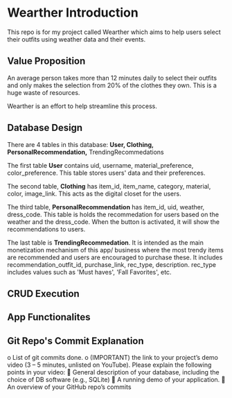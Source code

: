 # Wearther Introduction
This repo is for my project called Wearther which aims to help users select their outfits using weather data and their events.

## Value Proposition
An average person takes more than 12 minutes daily to select their outfits and only makes the selection from 20% of the clothes they own. This is a huge waste of resources.

Wearther is an effort to help streamline this process.

## Database Design
There are 4 tables in this database: **User, Clothing, PersonalRecommendation,** TrendingRecommedations

The first table **User** contains uid, username, material_preference, color_preference. This table stores users' data and their preferences. 

The second table, **Clothing** has item_id, item_name, category, material, color, image_link. This acts as the digital closet for the users. 

The third table, **PersonalRecommendation** has item_id, uid, weather, dress_code. This table is holds the recommedation for users based on the weather and the dress_code. When the button is activated, it will show the recommendations to users.

The last table is **TrendingRecommedation**. It is intended as the main monetization mechanism of this app/ business where the most trendy items are recommended and users are encouraged to purchase these. It includes recommendation_outfit_id, purchase_link, rec_type, description. rec_type includes values such as 'Must haves', 'Fall Favorites', etc.

## CRUD Execution


## App Functionalites

## Git Repo's Commit Explanation
o List of git commits done.
o (IMPORTANT) the link to your project’s demo video (3 – 5 minutes, unlisted on YouTube).
Please explain the following points in your video:
 General description of your database, including the choice of DB software (e.g., SQLite)
 A running demo of your application.
 An overview of your GitHub repo’s commits
